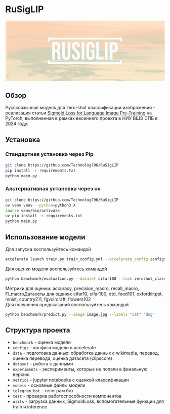
# RuSigLIP

![Logo](images/Logo.png)

## Обзор
Русскоязычная модель для zero-shot классификации изображений - реализация статьи [Sigmoid Loss for Language Image Pre-Training](https://arxiv.org/ftp/arxiv/papers/2303/2303.15343.pdf) на PyTorch, выполненная в рамках весеннего проекта в НИУ ВШЭ СПБ в 2024 году.

## Установка
### Стандартная установка через Pip
```sh
git clone https://github.com/Technolog796/RuSigLIP
pip install -r requirements.txt
python main.py
```

### Альтернативная установка через uv
```sh
git clone https://github.com/Technolog796/RuSigLIP
uv venv venv --python=python3.X
source venv/bin/activate
uv pip install -r requirements.txt
python main.py
```

## Использование модели

Для запуска воспользуйтесь командой
```sh
accelerate launch train.py train_config.yml --accelerate_config configs/accelerate_config.yml
```

Для оценки модели воспользуйтесь командой
```sh
python benchmark/evaluation.py --dataset cifar100 --task zeroshot_classification --split test --size 100 --language en --topk 1
```
Метрики для оценки: accuracy, precision_macro, recall_macro, f1_macroДатасеты для оценки: cifar10, cifar100, dtd, food101, oxfordiiitpet, mnist, country211, fgvcircraft, flowers102  
Для получения предсказаний воспользуйтесь командой
```sh
python benchmark/predict.py --image image.jpg --labels "cat" "dog"
```

## Структура проекта  
* <code>benchmark</code> - оценка модели
* <code>configs</code> - конфиги модели и accelerate
* <code>data</code> - подготовка данных: обработка данных с wikimedia, перевод, оценка перевода, оценка датасета (clipscore)  
* <code>dataset</code>  - работа с данными
* <code>experiments</code> - эксперименты, которые не попали в финальную версию 
* <code>metrics</code> - jupyter notebooks с оценкой классификации 
* <code>models</code> - основные файлы модели
* <code>telegram_bot</code> - телеграм бот
* <code>test</code> - проверка работоспособности компонентов
* <code>utils</code> - загрузка данных, SigmoidLoss, вспомогательные функции для train и inference
